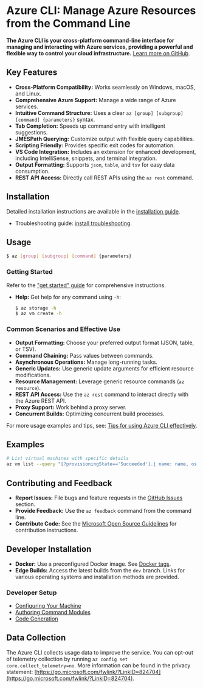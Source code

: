 # Azure CLI: Manage Azure Resources from the Command Line

**The Azure CLI is your cross-platform command-line interface for managing and interacting with Azure services, providing a powerful and flexible way to control your cloud infrastructure.** [Learn more on GitHub](https://github.com/Azure/azure-cli).

## Key Features

*   **Cross-Platform Compatibility:** Works seamlessly on Windows, macOS, and Linux.
*   **Comprehensive Azure Support:** Manage a wide range of Azure services.
*   **Intuitive Command Structure:** Uses a clear `az [group] [subgroup] [command] {parameters}` syntax.
*   **Tab Completion:** Speeds up command entry with intelligent suggestions.
*   **JMESPath Querying:** Customize output with flexible query capabilities.
*   **Scripting Friendly:** Provides specific exit codes for automation.
*   **VS Code Integration:** Includes an extension for enhanced development, including IntelliSense, snippets, and terminal integration.
*   **Output Formatting:**  Supports `json`, `table`, and `tsv` for easy data consumption.
*   **REST API Access:** Directly call REST APIs using the `az rest` command.

## Installation

Detailed installation instructions are available in the [installation guide](https://learn.microsoft.com/cli/azure/install-azure-cli).

*   Troubleshooting guide: [install troubleshooting](https://github.com/Azure/azure-cli/blob/dev/doc/install_troubleshooting.md).

## Usage

```bash
$ az [group] [subgroup] [command] {parameters}
```

### Getting Started

Refer to the ["get started" guide](https://learn.microsoft.com/cli/azure/get-started-with-az-cli2) for comprehensive instructions.

*   **Help:** Get help for any command using `-h`:

    ```bash
    $ az storage -h
    $ az vm create -h
    ```

### Common Scenarios and Effective Use

*   **Output Formatting:**  Choose your preferred output format (JSON, table, or TSV).
*   **Command Chaining:** Pass values between commands.
*   **Asynchronous Operations:** Manage long-running tasks.
*   **Generic Updates:**  Use generic update arguments for efficient resource modifications.
*   **Resource Management:** Leverage generic resource commands (`az resource`).
*   **REST API Access:** Use the `az rest` command to interact directly with the Azure REST API.
*   **Proxy Support:** Work behind a proxy server.
*   **Concurrent Builds:** Optimizing concurrent build processes.

For more usage examples and tips, see: [Tips for using Azure CLI effectively](https://learn.microsoft.com/en-us/cli/azure/use-cli-effectively).

## Examples

```bash
# List virtual machines with specific details
az vm list --query "[?provisioningState=='Succeeded'].{ name: name, os: storageProfile.osDisk.osType }"
```

## Contributing and Feedback

*   **Report Issues:**  File bugs and feature requests in the [GitHub Issues](https://github.com/Azure/azure-cli/issues) section.
*   **Provide Feedback:** Use the `az feedback` command from the command line.
*   **Contribute Code:** See the [Microsoft Open Source Guidelines](https://opensource.microsoft.com/collaborate) for contribution instructions.

## Developer Installation

*   **Docker:** Use a preconfigured Docker image. See [Docker tags](https://mcr.microsoft.com/v2/azure-cli/tags/list).
*   **Edge Builds:** Access the latest builds from the `dev` branch. Links for various operating systems and installation methods are provided.

### Developer Setup

*   [Configuring Your Machine](https://github.com/Azure/azure-cli/blob/dev/doc/configuring_your_machine.md)
*   [Authoring Command Modules](https://github.com/Azure/azure-cli/tree/dev/doc/authoring_command_modules)
*   [Code Generation](https://github.com/Azure/aaz-dev-tools)

## Data Collection

The Azure CLI collects usage data to improve the service.  You can opt-out of telemetry collection by running `az config set core.collect_telemetry=no`. More information can be found in the privacy statement: [https://go.microsoft.com/fwlink/?LinkID=824704](https://go.microsoft.com/fwlink/?LinkID=824704).